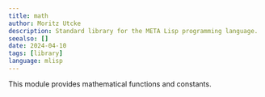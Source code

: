```yaml
---
title: math
author: Moritz Utcke
description: Standard library for the META Lisp programming language.
seealso: []
date: 2024-04-10
tags: [library]
language: mlisp
---
```


This module provides mathematical functions and constants.